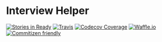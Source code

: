 # Interview Helper
[![Stories in Ready](https://badge.waffle.io/jmichelin/interview-helper.svg?label=ready&title=Ready)](http://waffle.io/jmichelin/interview-helper)
[![Travis](https://img.shields.io/travis/jmichelin/interview-helper.svg.svg?style=flat)](https://travis-ci.org/jmichelin/characternamegenerator)
[![Codecov Coverage](https://img.shields.io/codecov/c/github/jmichelin/interview-helper.svg.svg?style=flat)](https://codecov.io/gh/jmichelin/characternamegenerator)
[![Waffle.io](https://img.shields.io/waffle/label/jmichelin/interview-helper/in%20progress.svg)]()
[![Commitizen friendly](https://img.shields.io/badge/commitizen-friendly-brightgreen.svg)](http://commitizen.github.io/cz-cli/)